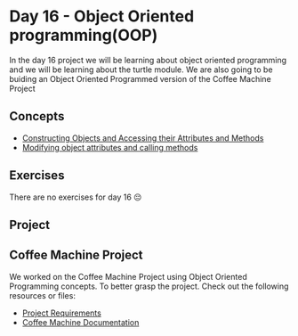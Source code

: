 # Day 16 - Object Oriented programming(OOP)

In the day 16 project we will be learning about object oriented programming and we will be learning about the turtle module. We are also going to be buiding an Object Oriented Programmed version of the Coffee Machine Project

## Concepts

- [Constructing Objects and Accessing their Attributes and Methods](./concepts/00_constructing-objects.py)
- [Modifying object attributes and calling methods](./concepts/01_modify-object-attributes.py)

## Exercises

There are no exercises for day 16 😔

## Project

## Coffee Machine Project

We worked on the Coffee Machine Project using Object Oriented Programming concepts. To better grasp the project. Check out the following resources or files:

- [Project Requirements](./resources/00_coffee-machine-requirements.md)
- [Coffee Machine Documentation]()

